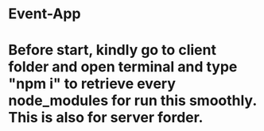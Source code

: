 # Event-App

# Before start, kindly go to client folder and open terminal and type "npm i" to retrieve every node_modules for run this smoothly. This is also for server forder.
